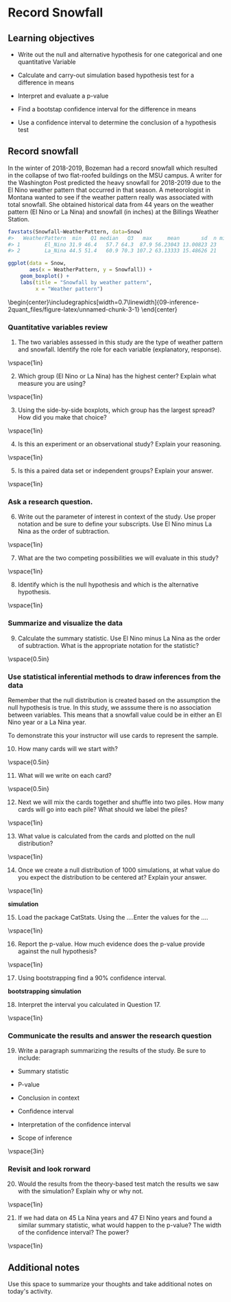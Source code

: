 # Record Snowfall



## Learning objectives

* Write out the null and alternative hypothesis for one categorical and one quantitative Variable

* Calculate and carry-out simulation based hypothesis test for a difference in means

* Interpret and evaluate a p-value

* Find a bootstap confidence interval for the difference in means

* Use a confidence interval to determine the conclusion of a hypothesis test

## Record snowfall

In the winter of 2018-2019, Bozeman had a record snowfall which resulted in the collapse of two flat-roofed buildings on the MSU campus.  A writer for the Washington Post predicted the heavy snowfall for 2018-2019 due to the El Nino weather pattern that occurred in that season. A meteorologist in Montana wanted to see if the weather pattern really was associated with total snowfall. She obtained historical data from 44 years on the weather pattern (El Nino or La Nina) and snowfall (in inches) at the Billings Weather Station.  






```r
favstats(Snowfall~WeatherPattern, data=Snow)
#>   WeatherPattern  min   Q1 median   Q3   max     mean       sd  n missing
#> 1        El_Nino 31.9 46.4   57.7 64.3  87.9 56.23043 13.00823 23       0
#> 2        La_Nina 44.5 51.4   60.9 70.3 107.2 63.13333 15.48626 21       0
```


```r
ggplot(data = Snow,
       aes(x = WeatherPattern, y = Snowfall)) +
    geom_boxplot() + 
    labs(title = "Snowfall by weather pattern",
         x = "Weather pattern")
```



\begin{center}\includegraphics[width=0.7\linewidth]{09-inference-2quant_files/figure-latex/unnamed-chunk-3-1} \end{center}

### Quantitative variables review

1. The two variables assessed in this study are the type of weather pattern and snowfall.  Identify the role for each variable (explanatory, response).

\vspace{1in}

2. Which group (El Nino or La Nina) has the highest center? Explain what measure you are using?

\vspace{1in}

3.  Using the side-by-side boxplots, which group has the largest spread?  How did you make that choice?

\vspace{1in}

4.  Is this an experiment or an observational study? Explain your reasoning.

\vspace{1in}

5.  Is this a paired data set or independent groups?  Explain your answer.

\vspace{1in}

### Ask a research question.

6.  Write out the parameter of interest in context of the study.  Use proper notation and be sure to define your subscripts.  Use El Nino minus La Nina as the order of subtraction.

\vspace{1in}

7.  What are the two competing possibilities we will evaluate in this study?

\vspace{1in}

8.  Identify which is the null hypothesis and which is the alternative hypothesis. 

\vspace{1in}

### Summarize and visualize the data

9. Calculate the summary statistic.  Use El Nino minus La Nina as the order of subtraction. What is the appropriate notation for the statistic?

\vspace{0.5in}

### Use statistical inferential methods to draw inferences from the data

Remember that the null distribution is created based on the assumption the null hypothesis is true.  In this study, we asssume there is no association between variables.  This means that a snowfall value could be in either an El Nino year or a La Nina year.

To demonstrate this your instructor will use cards to represent the sample.  

10.  How many cards will we start with?

\vspace{0.5in}

11.  What will we write on each card?

\vspace{0.5in}

12.  Next we will mix the cards together and shuffle into two piles.  How many cards will go into each pile?  What should we label the piles?

\vspace{1in}

13.  What value is calculated from the cards and plotted on the null distribution?

\vspace{1in}

14.  Once we create a null distribution of 1000 simulations, at what value do you expect the distribution to be centered at?  Explain your answer.

\vspace{1in}

**simulation**

15.  Load the package CatStats.  Using the ....Enter the values for the ....

\vspace{1in}


16.  Report the p-value. How much evidence does the p-value provide against the null hypothesis?

\vspace{1in}

17. Using bootstrapping find a 90% confidence interval.  

**bootstrapping simulation**

18. Interpret the interval you calculated in Question 17. 

\vspace{1in}

### Communicate the results and answer the research question

19.  Write a paragraph summarizing the results of the study.  Be sure to include:

* Summary statistic

* P-value

* Conclusion in context

* Confidence interval

* Interpretation of the confidence interval

* Scope of inference

\vspace{3in}

### Revisit and look rorward

20.  Would the results from the theory-based test match the results we saw with the simulation?  Explain why or why not.

\vspace{1in}

21. If we had data on 45 La Nina years and 47 El Nino years and found a similar summary statistic, what would happen to the p-value?  The width of the confidence interval?  The power?

\vspace{1in}




## Additional notes

Use this space to summarize your thoughts and take additional notes on today's activity.



